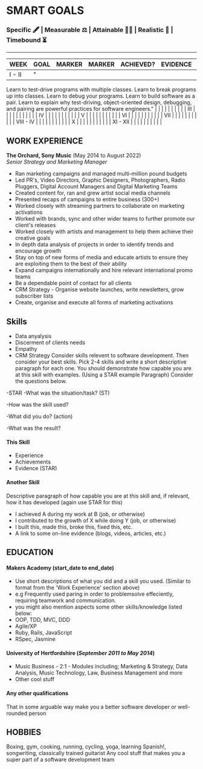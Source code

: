 # SMART GOALS
### Specific 🖋️ | Measurable ⚖️ | Attainable 🏋️‍♂️ | Realistic 🤔 | Timebound ⏳
--------------------------------------------------------------------------------------------------------------------------------------------


| WEEK      | GOAL                                                                                                                                                                                                                                                                                              | MARKER | MARKER | ACHIEVED? | EVIDENCE |   |   |   |   |
|-----------|---------------------------------------------------------------------------------------------------------------------------------------------------------------------------------------------------------------------------------------------------------------------------------------------------|--------|--------|-----------|----------|---|---|---|---|
| I - II    | "
Learn to test-drive programs with multiple classes.
Learn to break programs up into classes.
Learn to debug your programs.
Learn to build software as a pair.
Learn to explain why test-driving, object-oriented design, debugging, and pairing are powerful practices for software engineers." |        |        |           |          |   |   |   |   |
| III       |                                                                                                                                                                                                                                                                                                   |        |        |           |          |   |   |   |   |
| IV        |                                                                                                                                                                                                                                                                                                   |        |        |           |          |   |   |   |   |
| V         |                                                                                                                                                                                                                                                                                                   |        |        |           |          |   |   |   |   |
| VI        |                                                                                                                                                                                                                                                                                                   |        |        |           |          |   |   |   |   |
| VII       |                                                                                                                                                                                                                                                                                                   |        |        |           |          |   |   |   |   |
| VIII - IV |                                                                                                                                                                                                                                                                                                   |        |        |           |          |   |   |   |   |
| X         |                                                                                                                                                                                                                                                                                                   |        |        |           |          |   |   |   |   |
| XI - XII  |                                                                                                                                                                                                                                                                                                   |        |        |           |          |   |   |   |   |




## WORK EXPERIENCE

**The Orchard, Sony Music** (May 2014 to August 2022)  
_Senior Strategy and Marketing Manager_

- Ran marketing campaigns and managed multi-million pound budgets 
- Led PR's, Video Directors, Graphic Designers, Photographers, Radio Pluggers, Digital Account Managers and Digital Marketing Teams 
- Created content for, ran and grew artist social media channels 
- Presented recaps of campaigns to entire business (300+) 
- Worked closely with streaming partners to collaborate on marketing activations
- Worked with brands, sync and other wider teams to further promote our client's releases 
- Worked closely with artists and management to help them achieve their creative goals
- In depth data analysis of projects in order to identify trends and encourage growth
- Stay on top of new forms of media and educate artists to ensure they are exploiting them to the best of their ability 
- Expand campaigns internationally and hire relevant international promo teams
- Be a dependable point of contact for all clients 
- CRM Strategy - Organise website launches, write newsletters, grow subscriber lists
- Create, organise and execute all forms of marketing activations

## Skills

- Data anyalysis 
- Discerment of clients needs 
- Empathy 
- CRM Strategy 
Consider skills relevent to software development. Then consider your best skills. Pick 2-4 skills and write a short descriptive paragraph for each one. You should demonstrate how capable you are at this skill with examples.
(Using a STAR example Paragraph) Consider the questions below.

-STAR
-What was the situation/task? (ST)

-How was the skill used?

-What did you do? (action)

-What was the result?


#### This Skill

- Experience
- Achievements
- Evidence (STAR)

#### Another Skill

Descriptive paragraph of how capable you are at this skill and, if relevant, how it has developed (again use STAR for this)

- I achieved A during my work at B (job, or otherwise)
- I contributed to the growth of X while doing Y (job, or otherwise)
- I built this, made this, broke this, fixed this, etc.
- A link to some on-line evidence (blogs, videos, articles, etc.)

## EDUCATION

#### Makers Academy (start_date to end_date)
- Use short descriptions of what you did and a skill you used. (Similar to format from the 'Work Experience' section above)
- e.g Frequently used paring in order to problemsolve effeciently, requiring teamwork and communication.
- you might also mention aspects some other skills/knowledge listed below: 
- OOP, TDD, MVC, DDD
- Agile/XP
- Ruby, Rails, JavaScript
- RSpec, Jasmine

#### University of Hertfordshire (_September 2011 to May 2014_)

- Music Business - 2:1 - Modules including; Marketing & Strategy, Data Analysis, Music Technology, Law, Business Management and more
- Other cool stuff

#### Any other qualifications

That in some arguable way make you a better software developer or well-rounded person

## HOBBIES
Boxing, gym, cooking, running, cycling, yoga, learning Spanish!, songwriting, classically trained guitarist
Any cool stuff that makes you a super part of a software development team

